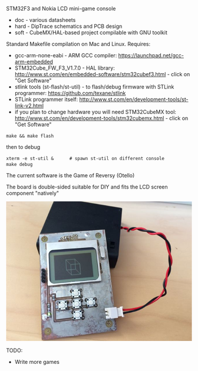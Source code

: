 STM32F3 and Nokia LCD mini-game console

* doc - various datasheets
* hard - DipTrace schematics and PCB design
* soft - CubeMX/HAL-based project compilable with GNU toolkit

Standard Makefile compilation on Mac and Linux. Requires:
* gcc-arm-none-eabi - ARM GCC compiler: https://launchpad.net/gcc-arm-embedded
* STM32Cube_FW_F3_V1.7.0 - HAL library: http://www.st.com/en/embedded-software/stm32cubef3.html - click on "Get Software"
* stlink tools (st-flash/st-util) - to flash/debug firmware with STLink programmer: https://github.com/texane/stlink
* STLink programmer itself: http://www.st.com/en/development-tools/st-link-v2.html
* if you plan to change hardware you will need STM32CubeMX tool: http://www.st.com/en/development-tools/stm32cubemx.html - click on "Get Software" 

```
make && make flash
```
then to debug

```
xterm -e st-util &		# spawn st-util on different console
make debug
```

The current software is the Game of Reversy (Otello)

The board is double-sided suitable for DIY and fits the LCD screen component "natively"

![Complete Device](https://github.com/deniskokarev/vgame/blob/master/IMG_1202.jpg "Complete Device")

TODO:
- Write more games
